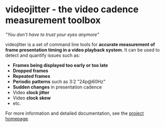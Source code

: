 # videojitter - the video cadence measurement toolbox

_"You don't have to trust your eyes anymore"_

videojitter is a set of command line tools for **accurate measurement of frame
presentation timing in a video playback system**. It can be used to detect and
quantify issues such as:

- **Frames being displayed too early or too late**
- **Dropped frames**
- **Repeated frames**
- **Periodic patterns** such as 3:2 "24p@60Hz"
- **Sudden changes** in presentation cadence
- Video **clock jitter**
- Video **clock skew**
- etc.

For more information and detailed documentation, see the [project homepage][].

[project homepage]: https://github.com/dechamps/videojitter
